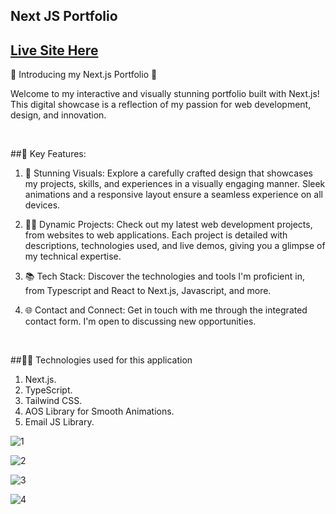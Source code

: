 ## Next JS Portfolio

## [Live Site Here](https://nosarumen-imuentinyan-next-js-portfolio.vercel.app/)


🚀 Introducing my Next.js Portfolio 🌟

Welcome to my interactive and visually stunning portfolio built with Next.js! This digital showcase is a reflection of my passion for web development, design, and innovation.


<br>



##🌟 Key Features:

1. 🎨 Stunning Visuals: Explore a carefully crafted design that showcases my projects, skills, and experiences in a visually engaging manner. Sleek animations and a responsive layout ensure a seamless experience on all devices.

2. 👩‍💻 Dynamic Projects: Check out my latest web development projects, from websites to web applications. Each project is detailed with descriptions, technologies used, and live demos, giving you a glimpse of my technical expertise.

3. 📚 Tech Stack: Discover the technologies and tools I'm proficient in, from Typescript and React to Next.js, Javascript, and more.

4. 🌐 Contact and Connect: Get in touch with me through the integrated contact form. I'm open to discussing new opportunities.


<br>



##👨‍💻 Technologies used for this application

1. Next.js.
2. TypeScript.
3. Tailwind CSS.
4. AOS Library for Smooth Animations.
5. Email JS Library.


![1](https://github.com/Sir-Rumeh/next-js-portfolio/assets/95687544/0b6d8fd3-b633-4d41-9add-2f401ea07cde)

![2](https://github.com/Sir-Rumeh/next-js-portfolio/assets/95687544/27806477-a25e-4635-9095-4024260e9fcd)

![3](https://github.com/Sir-Rumeh/next-js-portfolio/assets/95687544/bb36cf03-7436-45d8-8826-872182ae8385)

![4](https://github.com/Sir-Rumeh/next-js-portfolio/assets/95687544/3be2ba94-6ddd-473d-bb78-044246e56a64)

